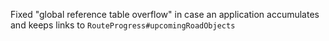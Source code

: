 Fixed "global reference table overflow" in case an application accumulates and keeps links to `RouteProgress#upcomingRoadObjects`